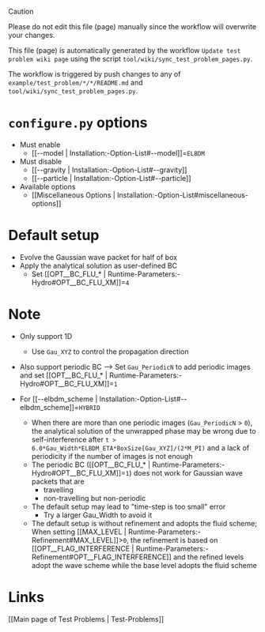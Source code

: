 > [!CAUTION]
> Please do not edit this file (page) manually since the workflow will overwrite your changes.
>
> This file (page) is automatically generated by the workflow `Update test problem wiki page` using the script `tool/wiki/sync_test_problem_pages.py`.
>
> The workflow is triggered by push changes to any of `example/test_problem/*/*/README.md` and `tool/wiki/sync_test_problem_pages.py`.


# `configure.py` options
- Must enable
  - [[--model | Installation:-Option-List#--model]]=`ELBDM`
- Must disable
  - [[--gravity | Installation:-Option-List#--gravity]]
  - [[--particle | Installation:-Option-List#--particle]]
- Available options
  - [[Miscellaneous Options | Installation:-Option-List#miscellaneous-options]]


# Default setup
- Evolve the Gaussian wave packet for half of box
- Apply the analytical solution as user-defined BC
  - Set [[OPT__BC_FLU_* | Runtime-Parameters:-Hydro#OPT__BC_FLU_XM]]=`4`


# Note
- Only support 1D
  - Use `Gau_XYZ` to control the propagation direction

- Also support periodic BC --> Set `Gau_PeriodicN` to add periodic images and set [[OPT__BC_FLU_* | Runtime-Parameters:-Hydro#OPT__BC_FLU_XM]]=`1`

- For [[--elbdm_scheme | Installation:-Option-List#--elbdm_scheme]]=`HYBRID`
   - When there are more than one periodic images (`Gau_PeriodicN` > `0`),
     the analytical solution of the unwrapped phase may be wrong due to self-interference
     after `t > 6.0*Gau_Width*ELBDM_ETA*BoxSize[Gau_XYZ]/(2*M_PI)`
     and a lack of periodicity if the number of images is not enough
   - The periodic BC ([[OPT__BC_FLU_* | Runtime-Parameters:-Hydro#OPT__BC_FLU_XM]]=`1`)
     does not work for Gaussian wave packets that are
     - travelling
     - non-travelling but non-periodic
   - The default setup may lead to "time-step is too small" error
     - Try a larger Gau_Width to avoid it
   - The default setup is without refinement and adopts the fluid scheme;
     When setting [[MAX_LEVEL | Runtime-Parameters:-Refinement#MAX_LEVEL]]>`0`,
     the refinement is based on [[OPT__FLAG_INTERFERENCE | Runtime-Parameters:-Refinement#OPT__FLAG_INTERFERENCE]]
     and the refined levels adopt the wave scheme while the base level adopts the fluid scheme

# Links
[[Main page of Test Problems | Test-Problems]]


